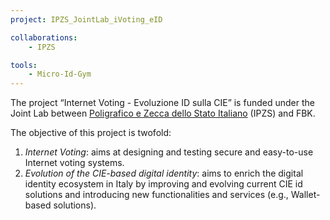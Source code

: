 ```yaml
---
project: IPZS_JointLab_iVoting_eID

collaborations: 
    - IPZS

tools: 
    - Micro-Id-Gym
---
```

The project “Internet Voting - Evoluzione ID sulla CIE” is funded under the Joint Lab between [Poligrafico e Zecca dello Stato Italiano](http://www.ipzs.it/ext/index.html) (IPZS) and FBK.

The objective of this project is twofold:
1. *Internet Voting*: aims at designing and testing secure and easy-to-use Internet voting systems.
2. *Evolution of the CIE-based digital identity*: aims to enrich the digital identity ecosystem in Italy by improving and evolving current CIE id solutions and introducing new functionalities and services (e.g., Wallet-based solutions).
